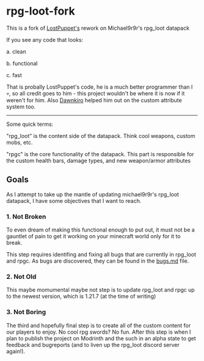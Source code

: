 # rpg-loot-fork
This is a fork of [LostPuppet's](https://github.com/LostPuppet) rework on Michael9r9r's rpg_loot datapack

If you see any code that looks:

  a. clean
  
  b. functional
  
  c. fast
  
That is probally LostPuppet's code, he is a much better programmer than I :skull:, so all credit goes to him - this project wouldn't be where it is now if it weren't for him. Also [Dawnkiro](https://github.com/DawnKiro) helped him out on the custom attribute system too.

---

Some quick terms:

"rpg_loot" is the content side of the datapack. Think cool weapons, custom mobs, etc.

"rpgc" is the core functionality of the datapack. This part is responsible for the custom health bars, damage types, and new weapon/armor attributes

## Goals
As I attempt to take up the mantle of updating michael9r9r's rpg_loot datapack, I have some objectives that I want to reach.

### 1. Not Broken
To even dream of making this functional enough to put out, it must not be a gauntlet of pain to get it working on your minecraft world only for it to break.

This step requires identifing and fixing all bugs that are currently in rpg_loot and rpgc. As bugs are discovered, they can be found in the [bugs.md](https://github.com/StateusY/rpg-loot-fork/blob/main/bugs.md) file.

### 2. Not Old
This maybe momumental maybe not step is to update rpg_loot and rpgc up to the newest version, which is 1.21.7 (at the time of writing)

### 3. Not Boring
The third and hopefully final step is to create all of the custom content for our players to enjoy. No cool rpg swords? No fun. After this step is when I plan to publish the project on Modrinth and the such in an alpha state to get feedback and bugreports (and to liven up the rpg_loot discord server again!).
